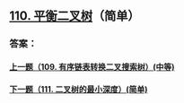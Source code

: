 ## [110. 平衡二叉树](https://leetcode-cn.com/problems/merge-two-sorted-lists/)（简单）





### 答案：



#### [上一题（109. 有序链表转换二叉搜索树）(中等)](https://github.com/sdwwld/leetCode/blob/master/src/main/java/com/wld/java/leetcode/leetCode0109.md)

#### [下一题（111. 二叉树的最小深度）(简单)](https://github.com/sdwwld/leetCode/blob/master/src/main/java/com/wld/java/leetcode/leetCode0111.md)